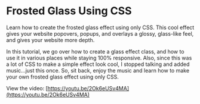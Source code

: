 # Frosted Glass Using CSS
Learn how to create the frosted glass effect using only CSS. This cool effect gives your website popovers, popups, and overlays a glossy, glass-like feel, and gives your website more depth.

In this tutorial, we go over how to create a glass effect class, and how to use it in various places while staying 100% responsive. Also, since this was a lot of CSS to make a simple effect look cool, I stopped talking and added music...just this once. So, sit back, enjoy the music and learn how to make your own frosted glass effect using only CSS.

View the video: [https://youtu.be/2Ok6eUSv4MA](https://youtu.be/2Ok6eUSv4MA)
